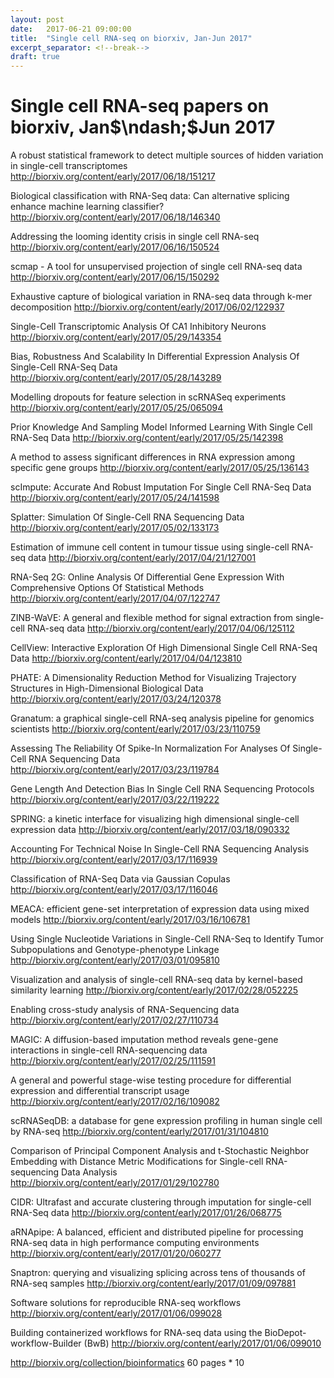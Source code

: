 ```yaml
---
layout: post
date:   2017-06-21 09:00:00
title:  "Single cell RNA-seq on biorxiv, Jan-Jun 2017"
excerpt_separator: <!--break-->
draft: true
---
```


# Single cell RNA-seq papers on biorxiv, Jan$\ndash;$Jun 2017

A robust statistical framework to detect multiple sources of hidden variation in single-cell transcriptomes
http://biorxiv.org/content/early/2017/06/18/151217

Biological classification with RNA-Seq data: Can alternative splicing enhance machine learning classifier?
http://biorxiv.org/content/early/2017/06/18/146340

Addressing the looming identity crisis in single cell RNA-seq
http://biorxiv.org/content/early/2017/06/16/150524

scmap - A tool for unsupervised projection of single cell RNA-seq data
http://biorxiv.org/content/early/2017/06/15/150292

Exhaustive capture of biological variation in RNA-seq data through k-mer decomposition
http://biorxiv.org/content/early/2017/06/02/122937

Single-Cell Transcriptomic Analysis Of CA1 Inhibitory Neurons
http://biorxiv.org/content/early/2017/05/29/143354

Bias, Robustness And Scalability In Differential Expression Analysis Of Single-Cell RNA-Seq Data
http://biorxiv.org/content/early/2017/05/28/143289

Modelling dropouts for feature selection in scRNASeq experiments
http://biorxiv.org/content/early/2017/05/25/065094

Prior Knowledge And Sampling Model Informed Learning With Single Cell RNA-Seq Data
http://biorxiv.org/content/early/2017/05/25/142398

A method to assess significant differences in RNA expression among specific gene groups
http://biorxiv.org/content/early/2017/05/25/136143

scImpute: Accurate And Robust Imputation For Single Cell RNA-Seq Data
http://biorxiv.org/content/early/2017/05/24/141598

Splatter: Simulation Of Single-Cell RNA Sequencing Data
http://biorxiv.org/content/early/2017/05/02/133173

Estimation of immune cell content in tumour tissue using single-cell RNA-seq data
http://biorxiv.org/content/early/2017/04/21/127001

RNA-Seq 2G: Online Analysis Of Differential Gene Expression With Comprehensive Options Of Statistical Methods
http://biorxiv.org/content/early/2017/04/07/122747

ZINB-WaVE: A general and flexible method for signal extraction from single-cell RNA-seq data
http://biorxiv.org/content/early/2017/04/06/125112

CellView: Interactive Exploration Of High Dimensional Single Cell RNA-Seq Data
http://biorxiv.org/content/early/2017/04/04/123810

PHATE: A Dimensionality Reduction Method for Visualizing Trajectory Structures in High-Dimensional Biological Data
http://biorxiv.org/content/early/2017/03/24/120378

Granatum: a graphical single-cell RNA-seq analysis pipeline for genomics scientists
http://biorxiv.org/content/early/2017/03/23/110759

Assessing The Reliability Of Spike-In Normalization For Analyses Of Single-Cell RNA Sequencing Data
http://biorxiv.org/content/early/2017/03/23/119784

Gene Length And Detection Bias In Single Cell RNA Sequencing Protocols
http://biorxiv.org/content/early/2017/03/22/119222

SPRING: a kinetic interface for visualizing high dimensional single-cell expression data
http://biorxiv.org/content/early/2017/03/18/090332

Accounting For Technical Noise In Single-Cell RNA Sequencing Analysis
http://biorxiv.org/content/early/2017/03/17/116939

Classification of RNA-Seq Data via Gaussian Copulas
http://biorxiv.org/content/early/2017/03/17/116046

MEACA: efficient gene-set interpretation of expression data using mixed models
http://biorxiv.org/content/early/2017/03/16/106781

Using Single Nucleotide Variations in Single-Cell RNA-Seq to Identify Tumor Subpopulations and Genotype-phenotype Linkage
http://biorxiv.org/content/early/2017/03/01/095810

Visualization and analysis of single-cell RNA-seq data by kernel-based similarity learning
http://biorxiv.org/content/early/2017/02/28/052225

Enabling cross-study analysis of RNA-Sequencing data
http://biorxiv.org/content/early/2017/02/27/110734

MAGIC: A diffusion-based imputation method reveals gene-gene interactions in single-cell RNA-sequencing data
http://biorxiv.org/content/early/2017/02/25/111591

A general and powerful stage-wise testing procedure for differential expression and differential transcript usage
http://biorxiv.org/content/early/2017/02/16/109082

scRNASeqDB: a database for gene expression profiling in human single cell by RNA-seq
http://biorxiv.org/content/early/2017/01/31/104810

Comparison of Principal Component Analysis and t-Stochastic Neighbor Embedding with Distance Metric Modifications for Single-cell RNA-sequencing Data Analysis
http://biorxiv.org/content/early/2017/01/29/102780

CIDR: Ultrafast and accurate clustering through imputation for single-cell RNA-Seq data
http://biorxiv.org/content/early/2017/01/26/068775

aRNApipe: A balanced, efficient and distributed pipeline for processing RNA-seq data in high performance computing environments
http://biorxiv.org/content/early/2017/01/20/060277

Snaptron: querying and visualizing splicing across tens of thousands of RNA-seq samples
http://biorxiv.org/content/early/2017/01/09/097881

Software solutions for reproducible RNA-seq workflows
http://biorxiv.org/content/early/2017/01/06/099028

Building containerized workflows for RNA-seq data using the BioDepot-workflow-Builder (BwB)
http://biorxiv.org/content/early/2017/01/06/099010

http://biorxiv.org/collection/bioinformatics
60 pages * 10
